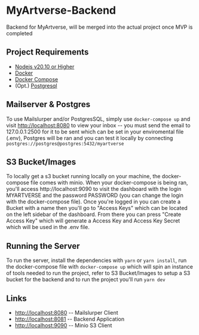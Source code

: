 # MyArtverse-Backend

Backend for MyArtverse, will be merged into the actual project once MVP is completed

## Project Requirements

- [Nodejs v20.10 or Higher](https://nodejs.org/en)
- [Docker](https://docs.docker.com/get-docker/)
- [Docker Compose](https://docs.docker.com/compose/install/)
- (Opt.) [Postgresql](https://www.postgresql.org/)

## Mailserver & Postgres

To use Mailslurper and/or PostgresSQL, simply use `docker-compose up` and visit [http://localhost:8080](http://localhost:8080) to view your inbox -- you must send the email to 127.0.0.1:2500 for it to be sent which can be set in your enviromental file (.env), Postgres will be ran and you can test it locally by connecting `postgres://postgres@postgres:5432/myartverse`

## S3 Bucket/Images

To locally get a s3 bucket running locally on your machine, the docker-compose file comes with minio. When your docker-compose is being ran, you'll access http://localhost:9090 to visit the dashboard with the login MYARTVERSE and the password PASSWORD (you can change the login with the docker-compose file). Once you're logged in you can create a Bucket with a name then you'll go to "Access Keys" which can be located on the left sidebar of the dashboard. From there you can press "Create Access Key" which will generate a Access Key and Access Key Secret which will be used in the .env file.

## Running the Server

To run the server, install the dependencies with `yarn` or `yarn install`, run the docker-compose file with `docker-compose up` which will spin an instance of tools needed to run the project, refer to S3 Bucket/Images to setup a S3 bucket for the backend and to run the project you'll run `yarn dev`

## Links

- [http://localhost:8080](http://localhost:8080) -- Mailslurper Client
- [http://localhost:8081](http://localhost:8081) -- Backend Application
- [http://localhost:9090](http://localhost:9090) -- Minio S3 Client
